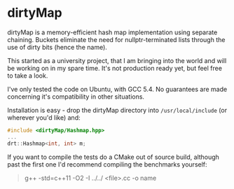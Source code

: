 # dirtyMap

dirtyMap is a memory-efficient hash map implementation
using separate chaining. Buckets eliminate the need for nullptr-terminated
lists through the use of dirty bits (hence the name).

This started as a university project, that I am bringing
into the world and will be working on in my spare time.
It's not production ready yet, but feel free to take a look.

I've only tested the code on Ubuntu, with GCC 5.4.
No guarantees are made concerning it's compatibility in other
situations.

Installation is easy - drop the dirtyMap directory into
`/usr/local/include` (or wherever you'd like) and:

```c++
#include <dirtyMap/Hashmap.hpp>
...
drt::Hashmap<int, int> m;
```

If you want to compile the tests do a CMake out of source build,
although past the first one I'd recommend compiling the benchmarks
yourself:

> g++ -std=c++11 -O2 -I ../../ \<file\>.cc -o name
